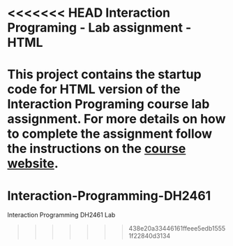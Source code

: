 <<<<<<< HEAD
Interaction Programing - Lab assignment - HTML
=================================================

This project contains the startup code for HTML version of the Interaction Programing course lab assignment. For more details on how to complete the assignment follow the instructions on the [course website](https://www.kth.se/social/course/DH2641).
=======
# Interaction-Programming-DH2461
Interaction Programming DH2461 Lab
>>>>>>> 438e20a33446161ffeee5edb15551f22840d3134
